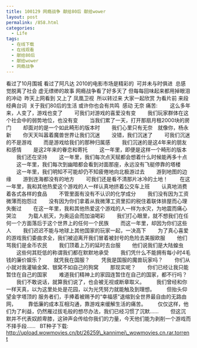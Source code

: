 ```yaml
---
title: 100129 网瘾战争 献给80后 献给wower
layout: post
permalink: /858.html
categories:
  - Life
tags:
  - 在线下载
  - 在线观看
  - 献给80后
  - 献给wower
  - 网瘾战争
---
```

 看过了10月围城 看过了阿凡达 2010的电影市场是精彩的  可并未与时俱进  总感觉脱离了社会 虚无缥缈的故事 网瘾战争看了好多天了 但每每回味起来都用掉眼泪的冲动  昨天上网看到 又上了 凤凰卫视  所以转过来 大家一起欣赏 为看片前 来段经典台词  关于我们80后的生活 或许你也会有共鸣  感动 无奈 痛苦: 　    这么多年来，人变了，游戏也变了 　　可我们对游戏的喜爱没有变 　　我们玩家群体在这个社会中的弱势地位，也没有变 　　当我们累了一天，打开那扇月租2000块的房门 　　却面对的是一个如此畸形的版本时 　　我们心里只有无奈　就像你，杨永新 　　你天天叫嚣着魔兽世界让我们沉迷 　　没错，我们沉迷了 　　可我们沉迷的不是游戏 　　而是游戏给我们的那种归属感 　　我们沉迷的是这4年来的朋友和感情 　　是这2年来的眷恋和寄托 　　这一年里，即便是这样一个畸形的版本 　　我们还在坚持 　　这一年里，我们每次点天赋都会想着什么时候能再多十点 　　这一年里，我们每次到幽暗都会看到对面那座，永远没有飞艇停靠的塔楼 　　这一年里，我们明知不可能却仍不知疲倦地向北极游过去 　　游到地图的边缘 　　游到连海都没有的地方 　　可我们还是看不清那片冰冷的土地！ 　　在这一年里，我和其他热爱这个游戏的人一样认真地挤着公交车上班 　　认真地消费着各式各样的食品 　　不管里面有没有不认识的化学成分 　　我们没有因为工资微薄而抱怨过 　　没有因为你们拿着从我微薄工资里扣的税住着联体排屋而心理失衡过 　　在这一年里，我和其他热爱这个游戏的人一样为水灾，为地震而痛心哭泣 　　为载人航天，为奥运会而加油喝彩 　　我们打心眼里，就不想我们在任何一个方面落后于这个世界上的任何一个民族 　　而这一年里，却因为你们这些人 　　我们迟迟不能与地球上其他国家的玩家一起，一决高下 　　为了真心喜爱的游戏我们委曲求全，我们被迫离开我们冒着被封号的危险去美服欧服 　　他们骂我们是金币农民 　　我们顶着上万的延时去台服 　　他们说我们是大陆蝗虫 　　这些何其贬低的称谓我们都在默默地承受 　　我们凭什么不能拥有每小时4毛钱的廉价娱乐？ 　　就凭我在国服？ 　　凭我是国服的魔兽玩家吗？ 　　你们从小就对我灌输金窝、银窝不如自己的狗窝 　　那现实呢？ 　　你们已经让我只能暂住在自己的国家 　　难道我们精神上的家园连暂住在自己的国家，都不行吗？ 　　我们不敢说话，就算我们说了，也会被无视或断章取义。 　　我们曾经和你一样天真，以为这里处处是花园，以为光凭努力就能触及到理想。 　　但抬头仰望金字塔顶的 服务者们，手捧着被赐予的“幸福感”退缩到全世界最自由的无路由网， 　　靠低廉的成本互相沟通，靠游戏来缓解生活的痛苦。 　　仅仅这样，他们为了利益，仍然雁过拔毛般的想尽办法，我们已经习惯了沉默…… 　　但这沉默并不代表奴颜卑膝，这钟声会传给你我们的力量，今天他们能为剥削一个游戏而不择手段……   BT种子下载: http://upload.wowmovies.cn/bt/26259\_kannimei\_wowmovies.cn.rar.torrent